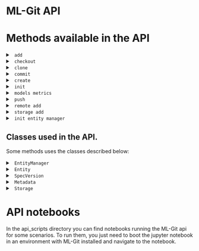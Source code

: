 # ML-Git API #


# <a name="methods"> Methods available in the API </a> #

<details markdown="1">
<summary><code> add </code></summary>
<br>

```python
def add(entity_type, entity_name, bumpversion=False, fsck=False, file_path=[], metric=[], metrics_file=''):
    """This command will add all the files under the directory into the ml-git index/staging area.

    Example:
        add('datasets', 'dataset-ex', bumpversion=True)

    Args:
        entity_type (str): The type of an ML entity. (datasets, labels or models)
        entity_name (str): The name of the ML entity you want to add the files.
        bumpversion (bool, optional): Increment the entity version number when adding more files [default: False].
        fsck (bool, optional): Run fsck after command execution [default: False].
        file_path (list, optional): List of files that must be added by the command [default: all files].
        metric (dictionary, optional): The metric dictionary, example: { 'metric': value } [default: empty].
        metrics_file (str, optional): The metrics file path. It is expected a CSV file containing the metric names in the header and the values in the next line [default: empty].
    """
```
</details>

<details markdown="1">
<summary><code> checkout </code></summary>
<br>

```python
def checkout(entity, tag, sampling=None, retries=2, force=False, dataset=False, labels=False, fail_limit=None):
    """This command allows retrieving the data of a specific version of an ML entity.

    Example:
        checkout('datasets', 'computer-vision__images3__imagenet__1')

    Args:
        entity (str): The type of an ML entity. (datasets, labels or models)
        tag (str): An ml-git tag to identify a specific version of an ML entity.
        sampling (dict): group: <amount>:<group> The group sample option consists of amount and group used to
                                 download a sample.\n
                         range: <start:stop:step> The range sample option consists of start, stop and step used
                                to download a sample. The start parameter can be equal or greater than zero. The
                                stop parameter can be 'all', -1 or any integer above zero.\n
                         random: <amount:frequency> The random sample option consists of amount and frequency
                                used to download a sample.
                         seed: The seed is used to initialize the pseudorandom numbers.
        retries (int, optional): Number of retries to download the files from the storage [default: 2].
        force (bool, optional): Force checkout command to delete untracked/uncommitted files from the local repository [default: False].
        dataset (bool, optional): If exist a dataset related with the model or labels, this one must be downloaded [default: False].
        labels (bool, optional): If exist labels related with the model, they must be downloaded [default: False].
        fail_limit (int, optional): Number of failures before aborting the command [default: no limit].

    Returns:
        str: Return the path where the data was checked out.

    """
```
</details>


<details markdown="1">
<summary><code> clone </code></summary>
<br>

```python
def clone(repository_url, folder=None, track=False):
 """This command will clone minimal configuration files from repository-url with valid .ml-git/config.yaml,
    then initialize the metadata according to configurations.

    Example:
        clone('https://git@github.com/mlgit-repository')

    Args:
        repository_url (str): The git repository that will be cloned.
        folder (str, optional): Directory that can be created to execute the clone command. [Default: current path]
        track (bool, optional): Set if the tracking of the cloned repository should be kept. [Default: False]

    """
```
</details>


<details markdown="1">
<summary><code> commit </code></summary>
<br>

```python
def commit(entity, ml_entity_name, commit_message=None, related_dataset=None, related_labels=None):
    """This command commits the index / staging area to the local repository.

    Example:
        commit('datasets', 'dataset-ex')
        
    Args:
        entity (str): The type of an ML entity. (datasets, labels or models)
        ml_entity_name (str): Artefact name to commit.
        commit_message (str, optional): Message of commit.
        related_dataset (str, optional): Artefact name of dataset related to commit.
        related_labels (str, optional): Artefact name of labels related to commit.
    """
```
</details>

<details markdown="1">
<summary><code> create </code></summary>
<br>

```python
def create(entity, entity_name, categories, mutability, **kwargs):
    """This command will create the workspace structure with data and spec file for an entity and set the storage configurations.

        Example:
            create('datasets', 'dataset-ex', categories=['computer-vision', 'images'], mutability='strict')

        Args:
            entity (str): The type of an ML entity. (datasets, labels or models).
            entity_name (str): An ml-git entity name to identify a ML entity.
            categories (list): Artifact's category name.
            mutability (str): Mutability type. The mutability options are strict, flexible and mutable.
            storage_type (str, optional): Data storage type [default: s3h].
            version (int, optional): Number of artifact version [default: 1].
            import_path (str, optional): Path to be imported to the project.
            bucket_name (str, optional): Bucket name.
            import_url (str, optional): Import data from a google drive url.
            credentials_path (str, optional): Directory of credentials.json.
            unzip (bool, optional): Unzip imported zipped files [default: False].
            entity_dir (str, optional): The relative path where the entity will be created inside the ml entity directory [default: empty].
    """
```
</details>



<details markdown="1">
<summary><code> init </code></summary>
<br>

```python
def init(entity):
    """This command will start the ml-git entity.

        Examples:
            init('repository')
            init('datasets')

        Args:
            entity (str): The type of entity that will be initialized. (repository, datasets, labels or models).
    """
```
</details>

<details markdown="1">
<summary><code> models metrics </code></summary>
<br>

```python
def get_models_metrics(entity_name, export_path=None, export_type=FileType.JSON.value):
    """Get metrics information for each tag of the entity.

        Examples:
            get_models_metrics('model-ex', export_type='csv')

        Args:
            entity_name (str): An ml-git entity name to identify a ML entity.
            export_path(str, optional): Set the path to export metrics to a file.
            export_type (str, optional): Choose the format of the file that will be generated with the metrics [default: json].
    """
```
</details>

<details markdown="1">
<summary><code> push </code></summary>
<br>

```python
def push(entity, entity_name,  retries=2, clear_on_fail=False, fail_limit=None):
    """This command allows pushing the data of a specific version of an ML entity.

        Example:
            push('datasets', 'dataset-ex')

        Args:
            entity (str): The type of an ML entity. (datasets, labels or models)
            entity_name (str): An ml-git entity name to identify a ML entity.
            retries (int, optional): Number of retries to upload the files to the storage [default: 2].
            clear_on_fail (bool, optional): Remove the files from the storage in case of failure during the push operation [default: False].
            fail_limit (int, optional): Number of failures before aborting the command [default: no limit].
    """
```
</details>

<details markdown="1">
<summary><code> remote add </code></summary>
<br>

```python
def remote_add(entity, remote_url, global_configuration=False):
    """This command will add a remote to store the metadata from this ml-git project.

        Examples:
            remote_add('datasets', 'https://git@github.com/mlgit-datasets')

        Args:
            entity (str): The type of an ML entity. (repository, datasets, labels or models).
            remote_url(str): URL of an existing remote git repository.
            global_configuration (bool, optional): Use this option to set configuration at global level [default: False].
    """
```
</details>

<details markdown="1">
<summary><code> storage add </code></summary>
<br>

```python
def storage_add(bucket_name, bucket_type=StorageType.S3H.value, credentials=None, global_configuration=False, endpoint_url=None):
    """This command will add a storage to the ml-git project.

        Examples:
            storage_add('my-bucket', type='s3h')

        Args:
            bucket_name (str): The name of the bucket in the storage.
            bucket_type (str, optional): Store type (s3h, azureblobh or gdriveh) [default: s3h].
            credentials (str, optional): Name of the profile that stores the credentials or the path to the credentials.
            global_configuration (bool, optional): Use this option to set configuration at global level [default: False].
            endpoint_url (str, optional): Store endpoint url.
    """
```
</details>


<details markdown="1">
<summary><code> init entity manager </code></summary>
<br>

```python
def init_entity_manager(github_token, url):
    """Initialize an entity manager to operate over github API.

        Examples:
            init_entity_manager('github_token', 'https://api.github.com')

        Args:
            github_token (str): The personal access github token.
            url (str): The github api url.

        Returns:
            object of class EntityManager.

    """
```
</details>

## Classes used in the API.

Some methods uses the classes described below:
<details markdown="1">
<summary><code> EntityManager </code></summary>
<br>

```python
class EntityManager:
    """Class that operate over github api to manage entity's operations"""
    def get_entities(self, config_path=None, config_repo_name=None):
        """Get a list of entities found in config.yaml.

        Args:
            config_path (str): The absolute path of the config.yaml file.
            config_repo_name (str): The repository name where is the config.yaml located in github.

        Returns:
            list of class Entity.
        """
    def get_entity_versions(self, entity_name, metadata_repo_name):
        """Get a list of spec versions found for an especific entity.

        Args:
            entity_name (str): The name of the entity you want to get the versions.
            metadata_repo_name (str): The repository name where the entity metadata is located in GitHub.

        Returns:
            list of class SpecVersion.
        """
```
</details>

<details markdown="1">
<summary><code> Entity </code></summary>
<br>

```python
class Entity:
    """Class that represents an ml-entity.

    Attributes:
        name (str): The name of the entity.
        entity_type (str): The type of the ml-entity (datasets, models, labels).
        private (str): The access of entity metadata.
        metadata (Metadata): The metadata of the entity.
        last_spec_version (SpecVersion): The spec file of entity last version.
    """
```
</details>

<details markdown="1">
<summary><code> SpecVersion </code></summary>
<br>

```python
class SpecVersion:
    """Class that represents an ml-entity spec version.

    Attributes:
        name (str): The name of the entity.
        entity_type (str): The type of the ml-entity (datasets, models, labels).
        version (str): The version of the ml-entity.
        tag (str): The tag of the ml-entity spec version.
        mutability (str): The mutability of the ml-entity.
        categories (list): Labels to categorize the entity.
        storage (Storage): The storage of the ml-entity.
        amount (str): The amount of the version files.
        size (str): The size of the version files.
    """
```
</details>

<details markdown="1">
<summary><code> Metadata </code></summary>
<br>

```python
class Metadata:
    """Class that represents an ml-entity metadata.
    Attributes:
        full_name (str): The full name of the metadata.
        git_url (str): The git url of the metadata.
        html_url (str): The html url of the metadata.
        owner_email (str): The owner email of the ml-entity metadata.
        owner_name (str): The owner name of the ml-entity metadata.
    """
```
</details>

<details markdown="1">
<summary><code> Storage </code></summary>
<br>

```python
class Storage:
    """Class that represents an ml-entity storage.
    Attributes:
        type (str): The storage type (s3h|azureblobh|gdriveh|sftph).
        bucket (str): The name of the bucket.
    """
```
</details>

# <a name="methods"> API notebooks </a> #

In the api_scripts directory you can find notebooks running the ML-Git api for some scenarios. 
To run them, you just need to boot the jupyter notebook in an environment with ML-Git installed and navigate to the notebook.
